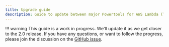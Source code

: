 ```yaml
---
title: Upgrade guide
description: Guide to update between major Powertools for AWS Lambda (TypeScript) versions
---
```


!!! warning
    This guide is a work in progress. We'll update it as we get closer to the 2.0 release. If you have any questions, or want to follow the progress, please join the discussion on the [GitHub issue](https://github.com/aws-powertools/powertools-lambda-typescript/issues/1714).